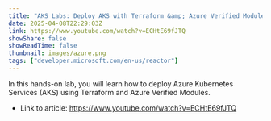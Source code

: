 ```yaml
---
title: "AKS Labs: Deploy AKS with Terraform &amp; Azure Verified Modules"
date: 2025-04-08T22:29:03Z
link: https://www.youtube.com/watch?v=ECHtE69fJTQ
showShare: false
showReadTime: false
thumbnail: images/azure.png
tags: ["developer.microsoft.com/en-us/reactor"]
---
```

In this hands-on lab, you will learn how to deploy Azure Kubernetes Services (AKS) using Terraform and Azure Verified Modules.

- Link to article: https://www.youtube.com/watch?v=ECHtE69fJTQ